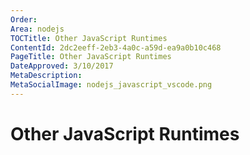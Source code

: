 ```yaml
---
Order: 
Area: nodejs
TOCTitle: Other JavaScript Runtimes
ContentId: 2dc2eeff-2eb3-4a0c-a59d-ea9a0b10c468
PageTitle: Other JavaScript Runtimes
DateApproved: 3/10/2017
MetaDescription: 
MetaSocialImage: nodejs_javascript_vscode.png
---
```


# Other JavaScript Runtimes